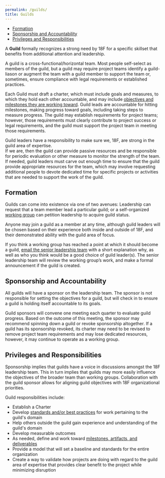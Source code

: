 ```yaml
---
permalink: /guilds/
title: Guilds
---
```


* [Formation](#formation)
* [Sponsorship and Accountability](#sponsorship-and-accountability)
* [Privileges and Responsibilities](#privileges-and-responsibilities)

A **Guild** formally recognizes a strong need by 18F
for a specific skillset that benefits from additional attention and
leadership.

A guild is a cross-functional/horizontal team.  Most people self-select as
members of the guild, but a guild may require project teams identify a
guild-liason or augment the team with a guild member to support the team
or, sometimes, ensure compliance with legal requirements or established practices.

Each Guild must draft a charter, which must include goals and measures,
to which they hold each other accountable, and may include
[objectives and milestones they are working toward]({{site.baseurl}}/processes-and-artifacts/#okrs). Guild leads are accountable for hitting milestones, making progress toward goals,
including taking steps to measure progress.  The guild may establish
requirements for project teams; however, those requirements must clearly
contribute to project success or legal requirements, and the guild must support
the project team in meeting those requirements.


Guild leaders have a responsibility to make sure we, 18F, are strong in the
guild area of expertise.  
If we are, then the guild can provide passive resources and be responsible
for periodic evaluation or other measure to monitor the strength of the team.  
If needed, guild leaders must carve out enough time to ensure that the guild
provide appropriate resources for the team, which may involve requesting additional people
to devote dedicated time for specific projects or activities that are needed to support the work of the guild.

## <a name="formation"></a>Formation

Guilds can come into existence via one of two avenues: Leadership can request
that a team member lead a particular guild; or a self-organized [working group](working-group)
can petition leadership to acquire guild status.

Anyone may join a guild as a member at any time, although guild
leaders will be chosen based on their experience both inside and outside of
18F, and their demonstrated ability with the guild area of focus.

If you think a working group has reached a point at which it should become a
guild, [email the senior leadership team](mailto:18f-supervisors@gsa.gov) with
a short explanation why, as well as who you think would be a good choice of
guild leader(s). The senior leadership team will review the working group’s
work, and make a formal announcement if the guild is created.

## <a name="sponsorship-and-accountability"></a>Sponsorship and Accountability

All guilds will have a sponsor on the leadership team. The sponsor is not
responsible for setting the objectives for a guild, but will check in to
ensure a guild is holding itself accountable to its goals.

Guild sponsors will convene one meeting each quarter to evaluate guild
progress. Based on the outcome of this meeting, the sponsor may recommend
spinning down a guild or revoke sponsorship altogether. If a guild has its
sponsorship revoked, its charter may need to be revised to remove project team
requirements and may lose dedicated resources, however, it may continue to operate as a working group.

## <a name="privileges-and-responsibilities"></a>Privileges and Responsibilities

Sponsorship implies that guilds have a voice in discussions amongst the 18F
leadership team. This in turn implies that guilds may more easily influence
the objectives of the broader team than working groups. Collaboration with
the guild sponsor allows for aligning guild objectives with 18F organizational priorities.

Guild responsibilities include:

* Establish a Charter
* Develop [standards and/or best practices](http://18f.github.io/guides/)
  for work pertaining to the guild's domain
* Help others outside the guild gain experience and understanding of the
  guild's domain
* Develop measurable outcomes
* As needed, define and work toward [milestones, artifacts, and
  deliverables]({{site.baseurl}}/processes-and-artifacts/#okrs)
* Provide a model that will set a baseline and standards for the entire
  organization
* Create a way to validate how projects are doing with regard to the guild area of expertise
  that provides clear benefit to the project while minimizing disruption
